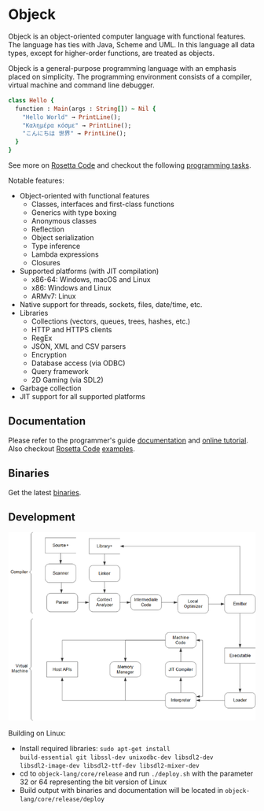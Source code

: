 # Objeck
Objeck is an object-oriented computer language with functional features. The language has ties with Java, Scheme and UML. In this language all data types, except for higher-order functions, are treated as objects.

Objeck is a general-purpose programming language with an emphasis placed on simplicity. The programming environment consists of a compiler, virtual machine and command line debugger.

```ruby
class Hello {
  function : Main(args : String[]) ~ Nil {
    "Hello World" → PrintLine();
    "Καλημέρα κόσμε" → PrintLine();
    "こんにちは 世界" → PrintLine();
  }
}
```

See more on [Rosetta Code](http://rosettacode.org/wiki/Category:Objeck) and checkout the following [programming tasks](programs/rc).

Notable features:
* Object-oriented with functional features
  * Classes, interfaces and first-class functions
  * Generics with type boxing
  * Anonymous classes 
  * Reflection 
  * Object serialization 
  * Type inference
  * Lambda expressions
  * Closures
* Supported platforms (with JIT compilation)
  * x86-64: Windows, macOS and Linux
  * x86: Windows and Linux
  * ARMv7: Linux
* Native support for threads, sockets, files, date/time, etc.
* Libraries 
  * Collections (vectors, queues, trees, hashes, etc.)
  * HTTP and HTTPS clients
  * RegEx
  * JSON, XML and CSV parsers
  * Encryption
  * Database access (via ODBC)
  * Query framework
  * 2D Gaming (via SDL2)
* Garbage collection
* JIT support for all supported platforms

## Documentation
Please refer to the programmer's guide [documentation](https://www.objeck.org/doc/api/index.html) and [online tutorial](https://www.objeck.org/getting_started.html). Also checkout [Rosetta Code](http://rosettacode.org/wiki/Category:Objeck) [examples](programs/rc).

## Binaries
Get the latest [binaries](https://sourceforge.net/projects/objeck-lang/).

## Development 
![alt text](images/design2.png "Compiler & VM")

Building on Linux:
*  Install required libraries: <code>sudo apt-get install build-essential git libssl-dev unixodbc-dev libsdl2-dev libsdl2-image-dev libsdl2-ttf-dev libsdl2-mixer-dev</code>
*  cd to <code>objeck-lang/core/release</code> and run <code>./deploy.sh</code> with the parameter 32 or 64 representing the bit version of Linux
*  Build output with binaries and documentation will be located in <code>objeck-lang/core/release/deploy</code>